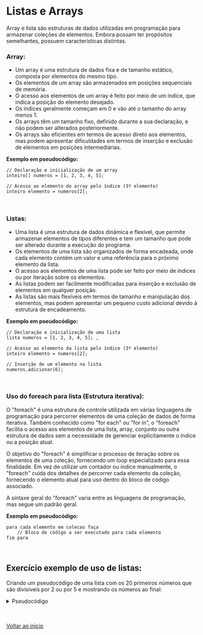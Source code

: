 # Listas e Arrays

Array e lista são estruturas de dados utilizadas em programação para armazenar coleções de elementos. Embora possam ter propósitos semelhantes, possuem características distintas.

### Array:

- Um array é uma estrutura de dados fixa e de tamanho estático, composta por elementos do mesmo tipo.
- Os elementos de um array são armazenados em posições sequenciais de memória.
- O acesso aos elementos de um array é feito por meio de um índice, que indica a posição do elemento desejado.
- Os índices geralmente começam em 0 e vão até o tamanho do array menos 1.
- Os arrays têm um tamanho fixo, definido durante a sua declaração, e não podem ser alterados posteriormente.
- Os arrays são eficientes em termos de acesso direto aos elementos, mas podem apresentar dificuldades em termos de inserção e exclusão de elementos em posições intermediárias.

**Exemplo em pseudocódigo:**

```
// Declaração e inicialização de um array
inteiro[] numeros = [1, 2, 3, 4, 5]; 

// Acesso ao elemento do array pelo índice (3º elemento)
inteiro elemento = numeros[2]; 
```

<br>

### Listas:

- Uma lista é uma estrutura de dados dinâmica e flexível, que permite armazenar elementos de tipos diferentes e tem um tamanho que pode ser alterado durante a execução do programa.
- Os elementos de uma lista são organizados de forma encadeada, onde cada elemento contém um valor e uma referência para o próximo elemento da lista.
- O acesso aos elementos de uma lista pode ser feito por meio de índices ou por iteração sobre os elementos.
- As listas podem ser facilmente modificadas para inserção e exclusão de elementos em qualquer posição.
- As listas são mais flexíveis em termos de tamanho e manipulação dos elementos, mas podem apresentar um pequeno custo adicional devido à estrutura de encadeamento.

**Exemplo em pseudocódigo:**

```
// Declaração e inicialização de uma lista
lista numeros = [1, 2, 3, 4, 5]; ,

// Acesso ao elemento da lista pelo índice (3º elemento)
inteiro elemento = numeros[2]; 

// Inserção de um elemento na lista
numeros.adicionar(6); 
```

<br>

### Uso do foreach para lista (Estrutura iterativa):

O "foreach" é uma estrutura de controle utilizada em várias linguagens de programação para percorrer elementos de uma coleção de dados de forma iterativa. Também conhecido como "for each" ou "for in", o "foreach" facilita o acesso aos elementos de uma lista, array, conjunto ou outra estrutura de dados sem a necessidade de gerenciar explicitamente o índice ou a posição atual.

O objetivo do "foreach" é simplificar o processo de iteração sobre os elementos de uma coleção, fornecendo um loop especializado para essa finalidade. Em vez de utilizar um contador ou índice manualmente, o "foreach" cuida dos detalhes de percorrer cada elemento da coleção, fornecendo o elemento atual para uso dentro do bloco de código associado.

A sintaxe geral do "foreach" varia entre as linguagens de programação, mas segue um padrão geral. 

**Exemplo em pseudocódigo:**

```
para cada elemento em colecao faça
    // Bloco de código a ser executado para cada elemento
fim para
```

<br>

## Exercício exemplo de uso de listas:

Criando um pseudocódigo de uma lista com os 20 primeiros números que são divisíveis por 2 ou por 5 e mostrando os números ao final:

<details>
<summary>Pseudocódigo</summary>

```
inicio
	var lista_numeros: lista(inteiro)
	var numero_atual: inteiro

	numero_atual <- 1

	Enquanto (quant_itens(lista_numeros) menor que 20){
		se (Resto(divisao(numero_atual, 2)) Igual a 0 ou 
			 ((Resto(divisao(numero_atual, 5)) igual a 0){
				
				Adicionar_item numero_atual, lista_numeros 
			}Fim se
			Definir numero_atual + 1 -> numero atual
	}fim enquanto

	mostrar lista_numeros
fim
```

</details>

<br>

<br>

[Voltar ao inicio](/README.md)